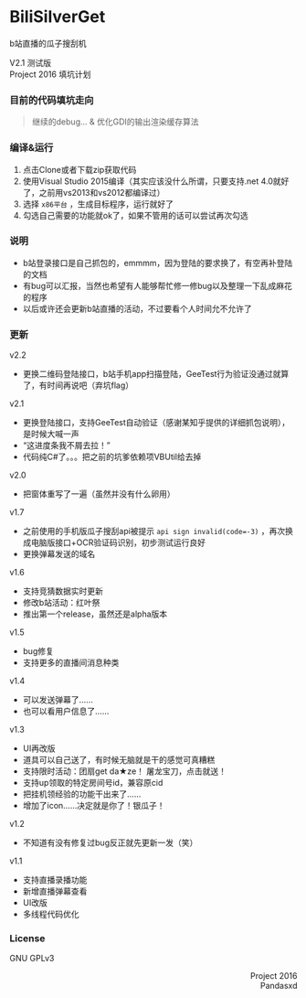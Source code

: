 ﻿# BiliSilverGet
b站直播的瓜子搜刮机

V2.1 测试版<br/>
Project 2016 填坑计划
### 目前的代码填坑走向
> 继续的debug... & 优化GDI的输出渲染缓存算法

### 编译&运行
1. 点击Clone或者下载zip获取代码
2. 使用Visual Studio 2015编译（其实应该没什么所谓，只要支持.net 4.0就好了，之前用vs2013和vs2012都编译过）
3. 选择 `x86平台` ，生成目标程序，运行就好了
5. 勾选自己需要的功能就ok了，如果不管用的话可以尝试再次勾选

### 说明
- b站登录接口是自己抓包的，emmmm，因为登陆的要求换了，有空再补登陆的文档
- 有bug可以汇报，当然也希望有人能够帮忙修一修bug以及整理一下乱成麻花的程序
- 以后或许还会更新b站直播的活动，不过要看个人时间允不允许了

### 更新
v2.2
- 更换二维码登陆接口，b站手机app扫描登陆，GeeTest行为验证没通过就算了，有时间再说吧（弃坑flag）

v2.1
- 更换登陆接口，支持GeeTest自动验证（感谢某知乎提供的详细抓包说明），是时候大喊一声
- “这进度条我不屑去拉！”
- 代码纯C#了。。。把之前的坑爹依赖项VBUtil给去掉

v2.0
- 把窗体重写了一遍（虽然并没有什么卵用）

v1.7
- 之前使用的手机版瓜子搜刮api被提示 `api sign invalid(code=-3)` ，再次换成电脑版接口+OCR验证码识别，初步测试运行良好
- 更换弹幕发送的域名

v1.6
- 支持竞猜数据实时更新
- 修改b站活动：红叶祭
- 推出第一个release，虽然还是alpha版本

v1.5
- bug修复
- 支持更多的直播间消息种类

v1.4
- 可以发送弹幕了……
- 也可以看用户信息了……

v1.3
- UI再改版
- 道具可以自己送了，有时候无脑就是干的感觉可真糟糕
- 支持限时活动：团扇get da★ze！ 屠龙宝刀，点击就送！
- 支持up领取的特定房间号id，兼容原cid
- 把挂机领经验的功能干出来了……
- 增加了icon……决定就是你了！银瓜子！

v1.2
- 不知道有没有修复过bug反正就先更新一发（笑）

v1.1
- 支持直播录播功能
- 新增直播弹幕查看 
- UI改版
- 多线程代码优化

### License
GNU GPLv3

<p align="right">
Project 2016<br/>
Pandasxd
</p>
